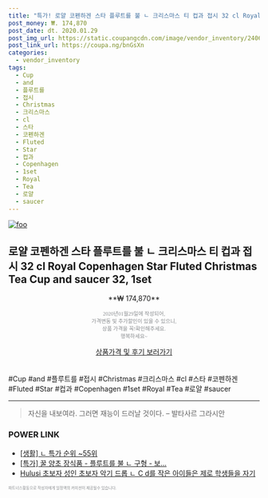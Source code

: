 ```yaml
--- 
title: "특가! 로얄 코펜하겐 스타 플루트를 불 ㄴ 크리스마스 티 컵과 접시 32 cl Royal Copenhagen Star Fl..." 
post_money: ₩. 174,870 
post_date: dt. 2020.01.29 
post_img_url: https://static.coupangcdn.com/image/vendor_inventory/2406/68b22876b2a92d7607149bf283b4e1dfed52c98a44a02c77bb12e17df994.jpg 
post_link_url: https://coupa.ng/bnGsXn 
categories: 
  - vendor_inventory 
tags: 
  - Cup 
  - and 
  - 플루트를 
  - 접시 
  - Christmas 
  - 크리스마스 
  - cl 
  - 스타 
  - 코펜하겐 
  - Fluted 
  - Star 
  - 컵과 
  - Copenhagen 
  - 1set 
  - Royal 
  - Tea 
  - 로얄 
  - saucer 
--- 
```

[![foo](https://static.coupangcdn.com/image/vendor_inventory/2406/68b22876b2a92d7607149bf283b4e1dfed52c98a44a02c77bb12e17df994.jpg)](https://coupa.ng/bnGsXn) 

## 로얄 코펜하겐 스타 플루트를 불 ㄴ 크리스마스 티 컵과 접시 32 cl Royal Copenhagen Star Fluted Christmas Tea Cup and saucer 32, 1set 
<p style="text-align: center;">**₩ 174,870**</p> 
<p style="text-align: center;"><span style="color: #898c8f; font-family: Georgia,Times,serif; font-size: 0.75em;">2020년01월29일에 작성되어, <br>가격변동 및 추가할인이 있을 수 있으니,<br> 상품 가격을 꼭!확인해주세요.<br>행복하세요~</span> 
</p>	 
<div markdown="0" style="text-align: center;"><a href="https://coupa.ng/bnGsXn" class="btn btn--success">상품가격 및 후기 보러가기</a></div> 
<br><br> 
  #Cup #and #플루트를 #접시 #Christmas #크리스마스 #cl #스타 #코펜하겐 #Fluted #Star #컵과 #Copenhagen #1set #Royal #Tea #로얄 #saucer 
<hr> 

> 자신을 내보여라. 그러면 재능이 드러날 것이다. – 발타사르 그라시안 


### POWER LINK

* <a href="https://blog.naver.com/sakai111/221788360770" target="_blank"> [생활] ㄴ 특가 순위 ~55위</a>
* <a href="https://blog.naver.com/an0733/221788505073" target="_blank">[특가] 꿀 양초 장식품 - 플루트를 불 ㄴ 구형 - 보...</a>
* <a href="https://blog.naver.com/fasyy4321/221788858471" target="_blank">Hulusi 초보자 성인 초보자 악기 드롭 ㄴ C d를 작은 아이들은 제로 학생들을 자기 </a>

<span style="color: #898c8f; font-family: Georgia,Times,serif; font-size: 0.55em;">파트너스활동으로 작성자에게 일정액의 커미션이 제공될수 있습니다.</span> 
